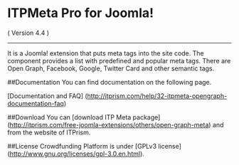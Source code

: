 ITPMeta Pro for Joomla! 
==========================
( Version 4.4 )
- - -

It is a Joomla! extension that puts meta tags into the site code. The component provides a list with predefined and popular meta tags. There are Open Graph, Facebook, Google, Twitter Card and other semantic tags.

##Documentation
You can find documentation on the following page.

[Documentation and FAQ] (http://itprism.com/help/32-itpmeta-opengraph-documentation-faq)

##Download
You can [download ITP Meta package] (http://itprism.com/free-joomla-extensions/others/open-graph-meta) and from the website of ITPrism.

##License
Crowdfunding Platform is under [GPLv3 license] (http://www.gnu.org/licenses/gpl-3.0.en.html).